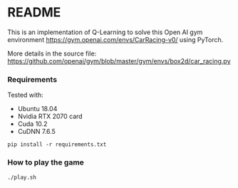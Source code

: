 # README

This is an implementation of Q-Learning to solve this Open AI
gym environment https://gym.openai.com/envs/CarRacing-v0/ using PyTorch.

More details in the source file:
https://github.com/openai/gym/blob/master/gym/envs/box2d/car_racing.py

### Requirements

Tested with:
- Ubuntu 18.04
- Nvidia RTX 2070 card
- Cuda 10.2
- CuDNN 7.6.5

```
pip install -r requirements.txt
```

### How to play the game

```
./play.sh
```
